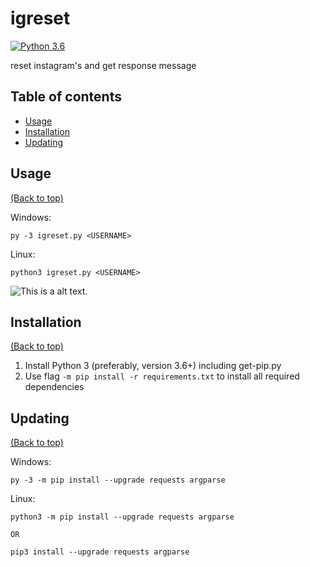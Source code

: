 # igreset

[![Python 3.6](https://img.shields.io/badge/Python-3.6-blue.svg)](https://www.python.org/download/releases/3.0/)

reset instagram's and get response message

## Table of contents

- [Usage](#usage)
- [Installation](#installation)
- [Updating](#updating)

## Usage

[(Back to top)](#table-of-contents)

Windows:
```
py -3 igreset.py <USERNAME>
```

Linux:
```
python3 igreset.py <USERNAME>
```


![This is a alt text.](https://images-wixmp-ed30a86b8c4ca887773594c2.wixmp.com/f/ecbbe2cb-fac9-47ae-8e7a-8d3ae0b3d575/d9jhned-24387b91-98f1-494b-9cf3-767e65849644.png?token=eyJ0eXAiOiJKV1QiLCJhbGciOiJIUzI1NiJ9.eyJzdWIiOiJ1cm46YXBwOiIsImlzcyI6InVybjphcHA6Iiwib2JqIjpbW3sicGF0aCI6IlwvZlwvZWNiYmUyY2ItZmFjOS00N2FlLThlN2EtOGQzYWUwYjNkNTc1XC9kOWpobmVkLTI0Mzg3YjkxLTk4ZjEtNDk0Yi05Y2YzLTc2N2U2NTg0OTY0NC5wbmcifV1dLCJhdWQiOlsidXJuOnNlcnZpY2U6ZmlsZS5kb3dubG9hZCJdfQ.p19HeoI-napoNS8JJVjTOVPkF2KI5pmrmFkfUgSI4q4 "tehe uwu :3")

## Installation

[(Back to top)](#table-of-contents)

1. Install Python 3 (preferably, version 3.6+) including get-pip.py
2. Use flag `-m pip install -r requirements.txt` to install all required dependencies

## Updating

[(Back to top)](#table-of-contents)

Windows:
```
py -3 -m pip install --upgrade requests argparse
```

Linux:
```
python3 -m pip install --upgrade requests argparse

OR

pip3 install --upgrade requests argparse
```
